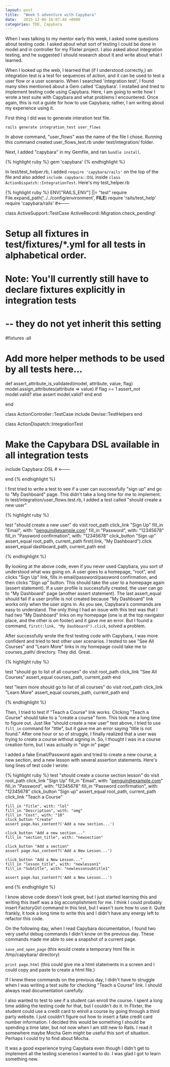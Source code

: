 ```yaml
---
layout: post
title:  "Week 5 adventure with Capybara"
date:   2015-12-06 16:07:48 +0000
categories: TDD, Capybara
---
```

When I was talking to my mentor early this week, I asked some questions about testing code.  I asked about what sort of testing I could be done in model and in controller for my Flixter project.  I also asked about integration testing, and he suggested I should research about it and write about what I learned.  

When I looked up the web, I learned that (if I understood correctly,) an integration test is a test for sequences of action, and it can be used to test a user flow or a user scenario.  When I searched 'integration test', I found many sites mentioned about a Gem called 'Capybara'.  I installed and tried to implement testing code using Capybara.  Here, I am going to write how I wrote a test suite with Capybara and what problems I encountered.  Once again, this is not a guide for how to use Capybara; rather, I am writing about my experience using it.  

First thing I did was to generate interation test file.

`rails generate integration_test user_flows`

In above command, "user_flows" was the name of the file I chose.  Running this command created user_flows_test.rb under test/integration/ folder.

Next, I added "capybara" in my Gemfile, and ran `bundle install`.

{% highlight ruby %}
gem 'capybara'
{% endhighlight %}  

In test/test_helper.rb, I added `require 'capybara/rails'` on the top of the file and also added `include capybara::DSL` inside `class ActionDispatch::IntegrationTest`.  Here's my test_helper.rb


{% highlight ruby %}
ENV["RAILS_ENV"] ||= "test"
require File.expand_path('../../config/environment', __FILE__)
require 'rails/test_help'
require 'capybara/rails'   #<---

class ActiveSupport::TestCase
  ActiveRecord::Migration.check_pending!

  # Setup all fixtures in test/fixtures/*.yml for all tests in alphabetical order.
  #
  # Note: You'll currently still have to declare fixtures explicitly in integration tests
  # -- they do not yet inherit this setting
  #fixtures :all

  # Add more helper methods to be used by all tests here...
  def assert_attribute_is_validated(model, attribute, value, flag)
    model.assign_attributes(attribute => value)
    if flag == 1
      assert_not model.valid?
    else
      assert model.valid?
    end
  end

end

class ActionController::TestCase
  include Devise::TestHelpers
end

class ActionDispatch::IntegrationTest
  # Make the Capybara DSL available in all integration tests
  include Capybara::DSL   # <---

end
{% endhighlight %} 

I first tried to write a test to see if a user can successfully "sign up" and go to "My Dashboard" page.  This didn't take a long time for me to implement.  In test/integration/user_flows.test.rb, I added a test called "should create a new user"

{% highlight ruby %}

test "should create a new user" do
  visit root_path
  click_link "Sign Up"
  fill_in "Email", with: "penguin@example.com"
  fill_in "Password", with: "12345678"
  fill_in "Password confirmation", with: "12345678"
  click_button "Sign up"
  assert_equal root_path, current_path
  first(:link, "My Dashboard").click
  assert_equal dashboard_path, current_path 
end

{% endhighlight %} 

By looking at the above code, even if you never used Capybara, you sort of understood what was going on.  A user goes to a homepage, "root", and clicks "Sign Up" link, fills in email/password/password confirmation, and then clicks "Sign up" button.  This should take the user to a homepage again (assert statement).  If a user profile is successfully created, the user can go to "My Dashboard" page (another assert statement).  The last assert_equal should fail if a user profile is not created because "My Dashboard" link works only when the user signs in.  As you see, Capybara's commands are easy to understand.  The only thing I had an issue with this test was that I had two "My Dashboard" links on my homepage (one is at the top navigator place, and the other is on footer) and it gave me an error.  But I found a command, `first(:link, "My Dashboard").click`, solved a problem.

After successfully wrote the first testing code with Capybara, I was more confident and tried to test other user scenarios.  I tested to see "See All Courses" and "Learn More" links in my homepage could take me to courses_path/ directory.  They did.  Great.

{% highlight ruby %}

test "should go to list of all courses" do
  visit root_path
  click_link "See All Courses"
  assert_equal courses_path, current_path
end

test "learn more should go to list of all courses" do
  visit root_path
  click_link "Learn More"
  assert_equal courses_path, current_path
end

{% endhighlight %} 

Then, I tried to test if "Teach a Course" link works. Clicking "Teach a Course" should take to a "create a course" form.  This took me a long time to figure out.  Just like "should create a new user" test above, I tried to use `fill_in` command for "title", but it gave me an error saying "title is not found."  After one hour or so of struggle, I finally realized that a user was trying to create a course without signing in.  So, I thought I was in a course creation form, but I was actually in "sign in" page!  

I added a fake Email/Password again and tried to create a new course, a new section, and a new lesson with several assertion statements.  Here's long lines of test code I wrote:

{% highlight ruby %}
test "should create a course section lesson" do
    visit root_path
    click_link "Sign Up"
    fill_in "Email", with: "penguin@example.com"
    fill_in "Password", with: "12345678"
    fill_in "Password confirmation", with: "12345678"
    click_button "Sign up"
    assert_equal root_path, current_path
    click_link "Teach a Course"

    fill_in "Title", with: "lol"
    fill_in "Description", with: "omg"
    fill_in "Cost", with: "10"
    click_button "Create"
    assert page.has_content?('Add a new section...')

    click_button "Add a new section..."
    fill_in "section_title", with: "newsection"

    click_button "Add a section"
    assert page.has_content?('Add a New Lesson...')
    
    click_button "Add a New Lesson..."
    fill_in "lesson_title", with: "newlesson1"
    fill_in "Subtitle", with: "newlessonsubtitle1"

    assert page.has_content?('Add a New Lesson...')
end
{% endhighlight %}

I know above code doesn't look great, but I just started learning this and writing this itself was a big accomplishment for me.  I think I could probably insert FactoryGirl command in this test, but I wasn't sure how to use it.  Quite frankly, it took a long time to write this and I didn't have any energy left to refactor this code.

On the following day, when I read Capybara documentation, I found two very useful debug commands I didn't know on the previous day.  These commands made me able to see a snapshot of a current page.

`save_and_open_page`
(this would create a temporary html file in /tmp/capybara/ directory)   

`print page.html`
(this could give me a html statements in a screen and I could copy and paste to create a html file.)

If I knew these commands on the previous day, I didn't have to struggle when I was writing a test suite for checking "Teach a Course" link.  I should always read documentation carefully.  

I also wanted to test to see if a student can enroll the course.  I spent a long time adding the testing code for that, but I couldn't do it.  In Flixter, the student could use a credit card to enroll a course by going through a third party website.  I just couldn't figure out how to insert a fake credit card number information.  I decided this would be something I should be spending a time later, but not now when I am still new to Rails.  I read it somewhere maybe Mocha Gem might be useful this sort of situation.  Perhaps I could try to find about Mocha.  

It was a good experience trying Capybara even though I didn't get to implement all the testing scenerios I wanted to do.  I was glad I got to learn something new.  



